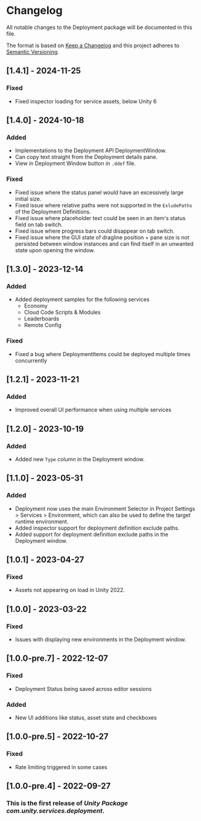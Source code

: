 # Changelog
All notable changes to the Deployment package will be documented in this file.

The format is based on [Keep a Changelog](http://keepachangelog.com/en/1.0.0/)
and this project adheres to [Semantic Versioning](http://semver.org/spec/v2.0.0.html).

## [1.4.1] - 2024-11-25
### Fixed
- Fixed inspector loading for service assets, below Unity 6

## [1.4.0] - 2024-10-18
### Added
- Implementations to the Deployment API DeploymentWindow.
- Can copy text straight from the Deployment details pane.
- View in Deployment Window button in `.ddef` file.

### Fixed
- Fixed issue where the status panel would have an excessively large initial size.
- Fixed issue where relative paths were not supported in the `ExludePaths` of the Deployment Definitions.
- Fixed issue where placeholder text could be seen in an item's status field on tab switch.
- Fixed issue where progress bars could disappear on tab switch.
- Fixed issue where the GUI state of dragline position + pane size is not persisted between window instances and can find itself in an unwanted state upon opening the window.

## [1.3.0] - 2023-12-14
### Added
- Added deployment samples for the following services
  - Economy
  - Cloud Code Scripts & Modules
  - Leaderboards
  - Remote Config

### Fixed
- Fixed a bug where DeploymentItems could be deployed multiple times concurrently

## [1.2.1] - 2023-11-21
### Added
- Improved overall UI performance when using multiple services

## [1.2.0] - 2023-10-19
### Added
- Added new `Type` column in the Deployment window.

## [1.1.0] - 2023-05-31
### Added
- Deployment now uses the main Environment Selector in Project Settings > Services > Environment, which can also be used to define the target runtime environment.
- Added inspector support for deployment definition exclude paths.
- Added support for deployment definition exclude paths in the Deployment window.

## [1.0.1] - 2023-04-27
### Fixed
- Assets not appearing on load in Unity 2022.

## [1.0.0] - 2023-03-22
### Fixed
- Issues with displaying new environments in the Deployment window.

## [1.0.0-pre.7] - 2022-12-07
### Fixed
- Deployment Status being saved across editor sessions
### Added
- New UI additions like status, asset state and checkboxes

## [1.0.0-pre.5] - 2022-10-27

### Fixed
- Rate limiting triggered in some cases

## [1.0.0-pre.4] - 2022-09-27
### This is the first release of *Unity Package com.unity.services.deployment*.
